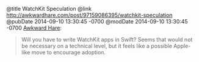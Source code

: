 @title WatchKit Speculation
@link http://awkwardhare.com/post/97159086395/watchkit-speculation
@pubDate 2014-09-10 13:30:45 -0700
@modDate 2014-09-10 13:30:45 -0700
<a href="http://awkwardhare.com/post/97159086395/watchkit-speculation">Awkward Hare</a>:

>Will you have to write WatchKit apps in Swift? Seems that would not be necessary on a technical level, but it feels like a possible Apple-like move to encourage adoption.
